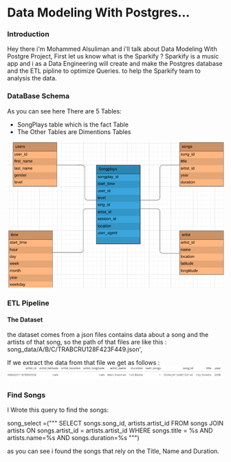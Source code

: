 # Data Modeling With Postgres...

### Introduction

Hey there i'm Mohammed Alsuliman and i'll talk about Data Modeling With Postgre Project, First let us know what is the Sparkify ? Sparkify is a music app and i as a Data Engineering will create and make the Postgres database and the ETL pipline to optimize Queries. to help the Sparkify team to analysis the data.



### DataBase Schema
As you can see here There are 5 Tables:

- SongPlays table which is the fact Table
- The Other Tables are Dimentions Tables

![](pic.png)


### ETL Pipeline

#### The Dataset

the dataset comes from a json files contains data about a song and the artists of that song,
so the path of that files are like this : song_data/A/B/C/TRABCRU128F423F449.json',

If we extract the data from that file we get as follows :
![](pic2.PNG)

### Find Songs

I Wrote this query to find the songs:

song_select =("""
SELECT songs.song_id, artists.artist_id
FROM songs JOIN artists ON songs.artist_id = artists.artist_id
WHERE songs.title = %s AND artists.name=%s AND songs.duration=%s
""")

as you can see i found the songs that rely on the Title, Name and Duration.
